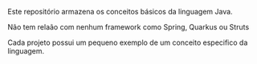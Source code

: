 Este repositório armazena os conceitos básicos da linguagem Java.

Não tem relaão com nenhum framework como Spring, Quarkus ou Struts

Cada projeto possui um pequeno exemplo de um conceito especifico da linguagem.
